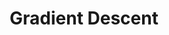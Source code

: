 ---
types: "word"

title: "Gradient Descent"

categories: ['']

tags: ['Gradient', 'Descent']

arabic: ['النزول الاشتقاقي', 'التدرج الاشتقاقي', 'تدرج عشوائي']

publishers: ['خوارزميات الذكاء الاصطناعي في تحليل النص العربي']

types: "word"

slug: ""
---